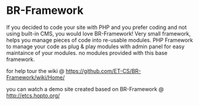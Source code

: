 BR-Framework
============

If you decided to code your site with PHP and you prefer coding and not using built-in CMS,
you would love BR-Framework!
Very small framework, helps you manage pieces of code into re-usable modules.
PHP Framework to manage your code as plug & play modules with admin panel
for easy maintaince of your modules.
no modules provided with this base framework.

for help tour the wiki @ https://github.com/ET-CS/BR-Framework/wiki/Home/

you can watch a demo site created based on BR-Framework @ http://etcs.hopto.org/
